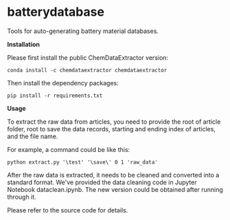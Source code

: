 # batterydatabase

Tools for auto-generating battery material databases.

**Installation**

Please first install the public ChemDataExtractor version:
```
conda install -c chemdataextractor chemdataextractor
```

Then install the dependency packages:
```
pip install -r requirements.txt
```

**Usage**

To extract the raw data from articles, you need to provide the root of article folder, root to save the data records, starting and ending index of articles, and the file name.

For example, a command could be like this:

```
python extract.py '\test' '\save\' 0 1 'raw_data'
```

After the raw data is extracted, it needs to be cleaned and converted into a standard format. We've provided the data cleaning code in Jupyter Notebook dataclean.ipynb. The new version could be obtained after running through it.

Please refer to the source code for details.
